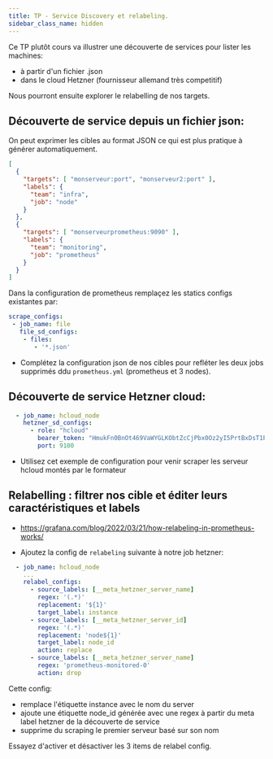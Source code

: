 ```yaml
---
title: TP - Service Discovery et relabeling.
sidebar_class_name: hidden
---
```


Ce TP plutôt cours va illustrer une découverte de services pour lister les machines:

- à partir d'un fichier .json
- dans le cloud Hetzner (fournisseur allemand très competitif)

Nous pourront ensuite explorer le relabelling de nos targets.


## Découverte de service depuis un fichier json:

On peut exprimer les cibles au format JSON ce qui est plus pratique à générer automatiquement.

```json
[
  {
    "targets": [ "monserveur:port", "monserveur2:port" ],
    "labels": {
      "team": "infra",
      "job": "node"
    }
  },
  {
    "targets": [ "monserveurprometheus:9090" ],
    "labels": {
      "team": "monitoring",
      "job": "prometheus"
    }
  }
]
```

Dans la configuration de prometheus remplaçez les statics configs existantes par:

```yaml
scrape_configs:
 - job_name: file
   file_sd_configs:
    - files:
       - '*.json'
```

- Complétez la configuration json de nos cibles pour refléter les deux jobs supprimés ddu `prometheus.yml` (prometheus et 3 nodes).

## Découverte de service Hetzner cloud:

```yaml
  - job_name: hcloud_node
    hetzner_sd_configs:
      - role: "hcloud"
        bearer_token: "HmukFn0BnOt469VaWYGLKObtZcCjPbx0Oz2yI5PrtBxDsT1Pevs532A2obWoc6NJ"
        port: 9100
```

- Utilisez cet exemple de configuration pour venir scraper les serveur hcloud montés par le formateur


## Relabelling : filtrer nos cible et éditer leurs caractéristiques et labels


- https://grafana.com/blog/2022/03/21/how-relabeling-in-prometheus-works/

- Ajoutez la config de `relabeling` suivante à notre job hetzner:

```yaml
  - job_name: hcloud_node
    ...
    relabel_configs:
      - source_labels: [__meta_hetzner_server_name]
        regex: '(.*)'
        replacement: '${1}'
        target_label: instance
      - source_labels: [__meta_hetzner_server_id]
        regex: '(.*)'
        replacement: 'node${1}'
        target_label: node_id
        action: replace
      - source_labels: [__meta_hetzner_server_name]
        regex: 'prometheus-monitored-0'
        action: drop
```

Cette config:
  - remplace l'étiquette instance avec le nom du server
  - ajoute une étiquette node_id générée avec une regex à partir du meta label hetzner de la découverte de service
  - supprime du scraping le premier serveur basé sur son nom

Essayez d'activer et désactiver les 3 items de relabel config.